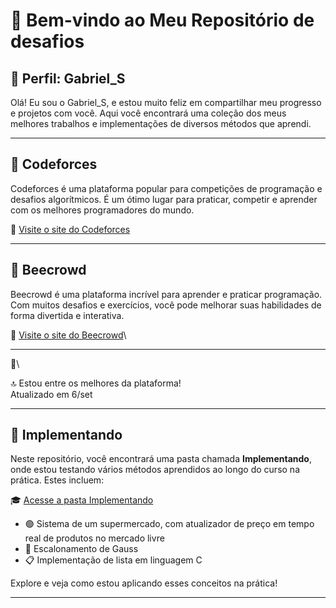 # 🎉 Bem-vindo ao Meu Repositório de desafios&#x20;

## 👤 Perfil: Gabriel\_S

Olá! Eu sou o Gabriel\_S, e estou muito feliz em compartilhar meu progresso e projetos com você. Aqui você encontrará uma coleção dos meus melhores trabalhos e implementações de diversos métodos que aprendi.

---

## 🌟 Codeforces

Codeforces é uma plataforma popular para competições de programação e desafios algorítmicos. É um ótimo lugar para praticar, competir e aprender com os melhores programadores do mundo.

🔗 [Visite o site do Codeforces](https://codeforces.com)

---

## 🌟 Beecrowd

Beecrowd é uma plataforma incrível para aprender e praticar programação. Com muitos desafios e exercícios, você pode melhorar suas habilidades de forma divertida e interativa.

🔗 [Visite o site do Beecrowd](https://www.beecrowd.com)\


---

📸\


🔝 Estou entre os melhores da plataforma!\
Atualizado em 6/set

---

## 📂 Implementando

Neste repositório, você encontrará uma pasta chamada **Implementando**, onde estou testando vários métodos aprendidos ao longo do curso na prática. Estes incluem:

🎓 [Acesse a pasta Implementando](./Implementando)

- 🟢 Sistema de um supermercado, com atualizador de preço em tempo real de produtos no mercado livre
- 🔢 Escalonamento de Gauss
- 📋 Implementação de lista em linguagem C

Explore e veja como estou aplicando esses conceitos na prática!

---

